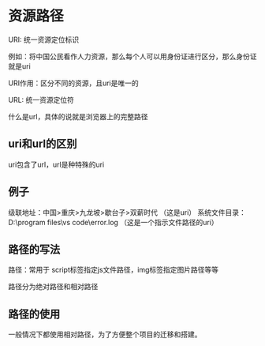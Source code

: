 # 资源路径
URI: 统一资源定位标识

例如：将中国公民看作人力资源，那么每个人可以用身份证进行区分，那么身份证就是uri

URI作用：区分不同的资源，且uri是唯一的

URL: 统一资源定位符

什么是url，具体的说就是浏览器上的完整路径

## uri和url的区别
uri包含了url，url是种特殊的uri

## 例子
级联地址：中国>重庆>九龙坡>歇台子>双薪时代 （这是uri）
系统文件目录：D:\program files\vs code\error.log （这是一个指示文件路径的uri）

## 路径的写法
路径：常用于 script标签指定js文件路径，img标签指定图片路径等等

路径分为绝对路径和相对路径

## 路径的使用
一般情况下都使用相对路径，为了方便整个项目的迁移和搭建。
